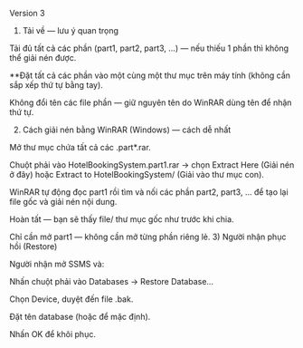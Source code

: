 Version 3
1) Tải về — lưu ý quan trọng
  
  Tải đủ tất cả các phần (part1, part2, part3, ...) — nếu thiếu 1 phần thì không thể giải nén được.
  
  **Đặt tất cả các phần vào một cùng một thư mục trên máy tính (không cần sắp xếp thứ tự bằng tay).
  
  Không đổi tên các file phần — giữ nguyên tên do WinRAR dùng tên để nhận thứ tự.

2) Cách giải nén bằng WinRAR (Windows) — cách dễ nhất

  Mở thư mục chứa tất cả các .part*.rar.
  
  Chuột phải vào HotelBookingSystem.part1.rar → chọn Extract Here (Giải nén ở đây) hoặc Extract to HotelBookingSystem/ (Giải vào thư mục con).
  
  WinRAR tự động đọc part1 rồi tìm và nối các phần part2, part3, ... để tạo lại file gốc và giải nén nội dung.
  
  Hoàn tất — bạn sẽ thấy file/ thư mục gốc như trước khi chia.
  
  Chỉ cần mở part1 — không cần mở từng phần riêng lẻ.
3) Người nhận phục hồi (Restore)

Người nhận mở SSMS và:

Nhấn chuột phải vào Databases → Restore Database...

Chọn Device, duyệt đến file .bak.

Đặt tên database (hoặc để mặc định).

Nhấn OK để khôi phục.
